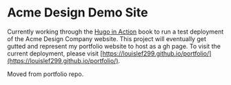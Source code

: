 # Acme Design Demo Site

Currently working through the [Hugo in Action](https://www.amazon.com/Hugo-Action-Static-dynamic-JAMstack/dp/1617297003) book to run a test deployment of the Acme Design Company website. This project will eventually get gutted and represent my portfolio website to host as a gh page. To visit the current deployment, please visit [https://louislef299.github.io/portfolio/](https://louislef299.github.io/portfolio/).

Moved from portfolio repo.
